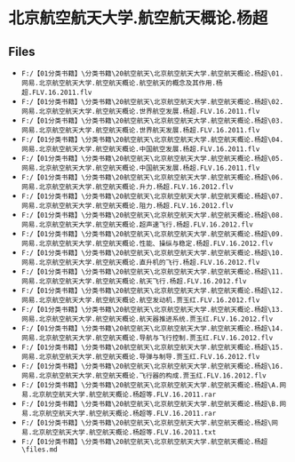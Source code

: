 # 北京航空航天大学.航空航天概论.杨超

## Files

- `F:/【01分类书籍】\分类书籍\20航空航天\北京航空航天大学.航空航天概论.杨超\01.网易.北京航空航天大学.航空航天概论.航空航天的概念及其作用.杨超.FLV.16.2011.flv`
- `F:/【01分类书籍】\分类书籍\20航空航天\北京航空航天大学.航空航天概论.杨超\02.网易.北京航空航天大学.航空航天概论.世界航空发展.杨超.FLV.16.2011.flv`
- `F:/【01分类书籍】\分类书籍\20航空航天\北京航空航天大学.航空航天概论.杨超\03.网易.北京航空航天大学.航空航天概论.世界航天发展.杨超.FLV.16.2011.flv`
- `F:/【01分类书籍】\分类书籍\20航空航天\北京航空航天大学.航空航天概论.杨超\04.网易.北京航空航天大学.航空航天概论.中国航空发展.杨超.FLV.16.2011.flv`
- `F:/【01分类书籍】\分类书籍\20航空航天\北京航空航天大学.航空航天概论.杨超\05.网易.北京航空航天大学.航空航天概论.中国航天发展.杨超.FLV.16.2011.flv`
- `F:/【01分类书籍】\分类书籍\20航空航天\北京航空航天大学.航空航天概论.杨超\06.网易.北京航空航天大学.航空航天概论.升力.杨超.FLV.16.2012.flv`
- `F:/【01分类书籍】\分类书籍\20航空航天\北京航空航天大学.航空航天概论.杨超\07.网易.北京航空航天大学.航空航天概论.阻力.杨超.FLV.16.2012.flv`
- `F:/【01分类书籍】\分类书籍\20航空航天\北京航空航天大学.航空航天概论.杨超\08.网易.北京航空航天大学.航空航天概论.超声速飞行.杨超.FLV.16.2012.flv`
- `F:/【01分类书籍】\分类书籍\20航空航天\北京航空航天大学.航空航天概论.杨超\09.网易.北京航空航天大学.航空航天概论.性能、操纵与稳定.杨超.FLV.16.2012.flv`
- `F:/【01分类书籍】\分类书籍\20航空航天\北京航空航天大学.航空航天概论.杨超\10.网易.北京航空航天大学.航空航天概论.直升机的飞行.杨超.FLV.16.2012.flv`
- `F:/【01分类书籍】\分类书籍\20航空航天\北京航空航天大学.航空航天概论.杨超\11.网易.北京航空航天大学.航空航天概论.航天飞行.杨超.FLV.16.2012.flv`
- `F:/【01分类书籍】\分类书籍\20航空航天\北京航空航天大学.航空航天概论.杨超\12.网易.北京航空航天大学.航空航天概论.航空发动机.贾玉红.FLV.16.2012.flv`
- `F:/【01分类书籍】\分类书籍\20航空航天\北京航空航天大学.航空航天概论.杨超\13.网易.北京航空航天大学.航空航天概论.航天器推进系统.贾玉红.FLV.16.2012.flv`
- `F:/【01分类书籍】\分类书籍\20航空航天\北京航空航天大学.航空航天概论.杨超\14.网易.北京航空航天大学.航空航天概论.导航与飞行控制.贾玉红.FLV.16.2012.flv`
- `F:/【01分类书籍】\分类书籍\20航空航天\北京航空航天大学.航空航天概论.杨超\15.网易.北京航空航天大学.航空航天概论.导弹与制导.贾玉红.FLV.16.2012.flv`
- `F:/【01分类书籍】\分类书籍\20航空航天\北京航空航天大学.航空航天概论.杨超\16.网易.北京航空航天大学.航空航天概论.飞行器的构成.贾玉红.FLV.16.2012.flv`
- `F:/【01分类书籍】\分类书籍\20航空航天\北京航空航天大学.航空航天概论.杨超\A.网易.北京航空航天大学.航空航天概论.杨超等.FLV.16.2011.rar`
- `F:/【01分类书籍】\分类书籍\20航空航天\北京航空航天大学.航空航天概论.杨超\B.网易.北京航空航天大学.航空航天概论.杨超等.FLV.16.2011.rar`
- `F:/【01分类书籍】\分类书籍\20航空航天\北京航空航天大学.航空航天概论.杨超\网易.北京航空航天大学.航空航天概论.杨超等.FLV.16.2011.txt`
- `F:/【01分类书籍】\分类书籍\20航空航天\北京航空航天大学.航空航天概论.杨超\files.md`
